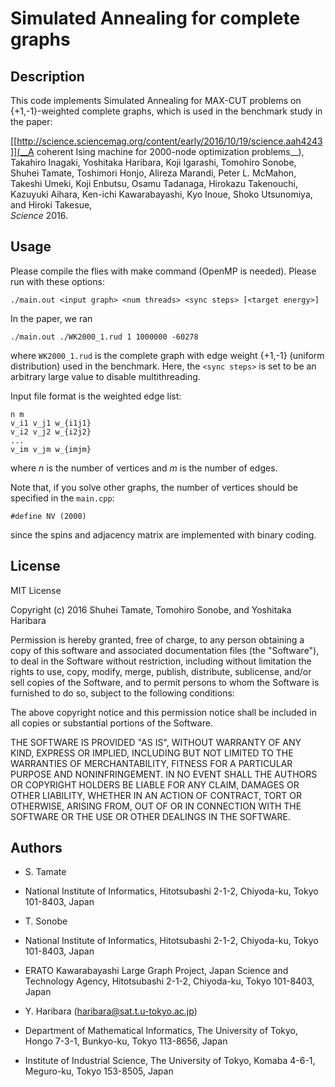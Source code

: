 Simulated Annealing for complete graphs
===

## Description
This code implements Simulated Annealing for MAX-CUT problems on {+1,-1}-weighted complete graphs, 
which is used in the benchmark study in the paper:

[[http://science.sciencemag.org/content/early/2016/10/19/science.aah4243]](__A coherent Ising machine for 2000-node optimization problems__),  
Takahiro Inagaki, Yoshitaka Haribara, Koji Igarashi, Tomohiro Sonobe, Shuhei Tamate, Toshimori Honjo, Alireza Marandi, Peter L. McMahon, Takeshi Umeki, Koji Enbutsu, Osamu Tadanaga, Hirokazu Takenouchi, Kazuyuki Aihara, Ken-ichi Kawarabayashi, Kyo Inoue, Shoko Utsunomiya, and Hiroki Takesue,  
_Science_ 2016.

## Usage
Please compile the flies with make command (OpenMP is needed).
Please run with these options:

	./main.out <input graph> <num threads> <sync steps> [<target energy>]

In the paper, we ran

	./main.out ./WK2000_1.rud 1 1000000 -60278

where `WK2000_1.rud` is the complete graph with edge weight {+1,-1} (uniform distribution) used in the benchmark. Here, the `<sync steps>` is set to be an arbitrary large value to disable multithreading.

Input file format is the weighted edge list:

	n m 
	v_i1 v_j1 w_{i1j1}
	v_i2 v_j2 w_{i2j2}
	...
	v_im v_jm w_{imjm}

where _n_ is the number of vertices and _m_ is the number of edges.

Note that, if you solve other graphs, the number of vertices should be specified in the `main.cpp`:

	#define NV (2000)
   
since the spins and adjacency matrix are implemented with binary coding. 

## License
MIT License

Copyright (c) 2016 Shuhei Tamate, Tomohiro Sonobe, and Yoshitaka Haribara

Permission is hereby granted, free of charge, to any person obtaining a copy
of this software and associated documentation files (the "Software"), to deal
in the Software without restriction, including without limitation the rights
to use, copy, modify, merge, publish, distribute, sublicense, and/or sell
copies of the Software, and to permit persons to whom the Software is
furnished to do so, subject to the following conditions:

The above copyright notice and this permission notice shall be included in all
copies or substantial portions of the Software.

THE SOFTWARE IS PROVIDED "AS IS", WITHOUT WARRANTY OF ANY KIND, EXPRESS OR
IMPLIED, INCLUDING BUT NOT LIMITED TO THE WARRANTIES OF MERCHANTABILITY,
FITNESS FOR A PARTICULAR PURPOSE AND NONINFRINGEMENT. IN NO EVENT SHALL THE
AUTHORS OR COPYRIGHT HOLDERS BE LIABLE FOR ANY CLAIM, DAMAGES OR OTHER
LIABILITY, WHETHER IN AN ACTION OF CONTRACT, TORT OR OTHERWISE, ARISING FROM,
OUT OF OR IN CONNECTION WITH THE SOFTWARE OR THE USE OR OTHER DEALINGS IN THE
SOFTWARE.


## Authors
 - S. Tamate  
  - National Institute of Informatics, Hitotsubashi 2-1-2, Chiyoda-ku, Tokyo 101-8403, Japan

 - T. Sonobe  
  - National Institute of Informatics, Hitotsubashi 2-1-2, Chiyoda-ku, Tokyo 101-8403, Japan  
  - ERATO Kawarabayashi Large Graph Project, Japan Science and Technology Agency, Hitotsubashi 2-1-2, Chiyoda-ku, Tokyo 101-8403, Japan

 - Y. Haribara ([haribara@sat.t.u-tokyo.ac.jp](mailto:haribara@sat.t.u-tokyo.ac.jp))  
  - Department of Mathematical Informatics, The University of Tokyo, Hongo 7-3-1, Bunkyo-ku, Tokyo 113-8656, Japan  
  - Institute of Industrial Science, The University of Tokyo, Komaba 4-6-1, Meguro-ku, Tokyo 153-8505, Japan
